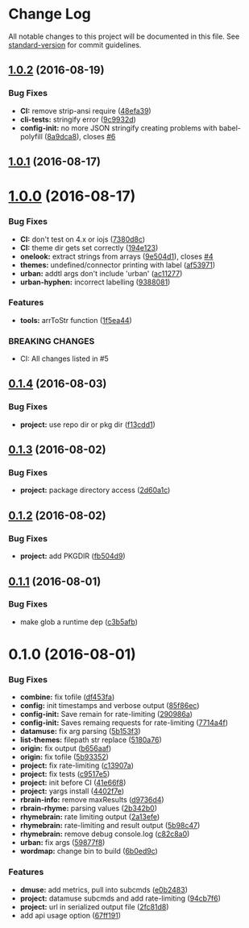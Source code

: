 # Change Log

All notable changes to this project will be documented in this file. See [standard-version](https://github.com/conventional-changelog/standard-version) for commit guidelines.

<a name="1.0.2"></a>
## [1.0.2](https://github.com/drawnepicenter/leximaven/compare/v1.0.1...v1.0.2) (2016-08-19)


### Bug Fixes

* **CI:** remove strip-ansi require ([48efa39](https://github.com/drawnepicenter/leximaven/commit/48efa39))
* **cli-tests:** stringify error ([9c9932d](https://github.com/drawnepicenter/leximaven/commit/9c9932d))
* **config-init:** no more JSON stringify creating problems with babel-polyfill ([8a9dca8](https://github.com/drawnepicenter/leximaven/commit/8a9dca8)), closes [#6](https://github.com/drawnepicenter/leximaven/issues/6)



<a name="1.0.1"></a>
## [1.0.1](https://github.com/drawnepicenter/leximaven/compare/v1.0.0...v1.0.1) (2016-08-17)



<a name="1.0.0"></a>
# [1.0.0](https://github.com/drawnepicenter/leximaven/compare/v0.1.4...v1.0.0) (2016-08-17)


### Bug Fixes

* **CI:** don't test on 4.x or iojs ([7380d8c](https://github.com/drawnepicenter/leximaven/commit/7380d8c))
* **CI:** theme dir gets set correctly ([194e123](https://github.com/drawnepicenter/leximaven/commit/194e123))
* **onelook:** extract strings from arrays ([9e504d1](https://github.com/drawnepicenter/leximaven/commit/9e504d1)), closes [#4](https://github.com/drawnepicenter/leximaven/issues/4)
* **themes:** undefined/connector printing with label ([af53971](https://github.com/drawnepicenter/leximaven/commit/af53971))
* **urban:** addtl args don't include 'urban' ([ac11277](https://github.com/drawnepicenter/leximaven/commit/ac11277))
* **urban-hyphen:** incorrect labelling ([9388081](https://github.com/drawnepicenter/leximaven/commit/9388081))


### Features

* **tools:** arrToStr function ([1f5ea44](https://github.com/drawnepicenter/leximaven/commit/1f5ea44))


### BREAKING CHANGES

* CI: All changes listed in #5



<a name="0.1.4"></a>
## [0.1.4](https://github.com/drawnepicenter/leximaven/compare/v0.1.3...v0.1.4) (2016-08-03)


### Bug Fixes

* **project:** use repo dir or pkg dir ([f13cdd1](https://github.com/drawnepicenter/leximaven/commit/f13cdd1))



<a name="0.1.3"></a>
## [0.1.3](https://github.com/drawnepicenter/leximaven/compare/v0.1.2...v0.1.3) (2016-08-02)


### Bug Fixes

* **project:** package directory access ([2d60a1c](https://github.com/drawnepicenter/leximaven/commit/2d60a1c))



<a name="0.1.2"></a>
## [0.1.2](https://github.com/drawnepicenter/leximaven/compare/v0.1.1...v0.1.2) (2016-08-02)


### Bug Fixes

* **project:** add PKGDIR ([fb504d9](https://github.com/drawnepicenter/leximaven/commit/fb504d9))



<a name="0.1.1"></a>
## [0.1.1](https://github.com/drawnepicenter/leximaven/compare/v0.1.0...v0.1.1) (2016-08-01)


### Bug Fixes

* make glob a runtime dep ([c3b5afb](https://github.com/drawnepicenter/leximaven/commit/c3b5afb))



<a name="0.1.0"></a>
# 0.1.0 (2016-08-01)


### Bug Fixes

* **combine:** fix tofile ([df453fa](https://github.com/drawnepicenter/leximaven/commit/df453fa))
* **config:** init timestamps and verbose output ([85f86ec](https://github.com/drawnepicenter/leximaven/commit/85f86ec))
* **config-init:** Save remain for rate-limiting ([290986a](https://github.com/drawnepicenter/leximaven/commit/290986a))
* **config-init:** Saves remaing requests for rate-limiting ([7714a4f](https://github.com/drawnepicenter/leximaven/commit/7714a4f))
* **datamuse:** fix arg parsing ([5b153f3](https://github.com/drawnepicenter/leximaven/commit/5b153f3))
* **list-themes:** filepath str replace ([5180a76](https://github.com/drawnepicenter/leximaven/commit/5180a76))
* **origin:** fix output ([b656aaf](https://github.com/drawnepicenter/leximaven/commit/b656aaf))
* **origin:** fix tofile ([5b93352](https://github.com/drawnepicenter/leximaven/commit/5b93352))
* **project:** fix rate-limiting ([c13907a](https://github.com/drawnepicenter/leximaven/commit/c13907a))
* **project:** fix tests ([c9517e5](https://github.com/drawnepicenter/leximaven/commit/c9517e5))
* **project:** init before CI ([41e66f8](https://github.com/drawnepicenter/leximaven/commit/41e66f8))
* **project:** yargs install ([4402f7e](https://github.com/drawnepicenter/leximaven/commit/4402f7e))
* **rbrain-info:** remove maxResults ([d9736d4](https://github.com/drawnepicenter/leximaven/commit/d9736d4))
* **rbrain-rhyme:** parsing values ([2b342b0](https://github.com/drawnepicenter/leximaven/commit/2b342b0))
* **rhymebrain:** rate limiting output ([2a13efe](https://github.com/drawnepicenter/leximaven/commit/2a13efe))
* **rhymebrain:** rate-limiting and result output ([5b98c47](https://github.com/drawnepicenter/leximaven/commit/5b98c47))
* **rhymebrain:** remove debug console.log ([c82c8a0](https://github.com/drawnepicenter/leximaven/commit/c82c8a0))
* **urban:** fix args ([59877f8](https://github.com/drawnepicenter/leximaven/commit/59877f8))
* **wordmap:** change bin to build ([6b0ed9c](https://github.com/drawnepicenter/leximaven/commit/6b0ed9c))


### Features

* **dmuse:** add metrics, pull into subcmds ([e0b2483](https://github.com/drawnepicenter/leximaven/commit/e0b2483))
* **project:** datamuse subcmds and add rate-limiting ([94cb7f6](https://github.com/drawnepicenter/leximaven/commit/94cb7f6))
* **project:** url in serialized output file ([2fc81d8](https://github.com/drawnepicenter/leximaven/commit/2fc81d8))
* add api usage option ([67ff191](https://github.com/drawnepicenter/leximaven/commit/67ff191))
